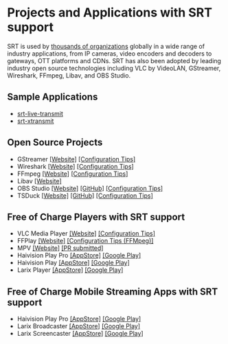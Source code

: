 # Projects and Applications with SRT support

SRT is used by [thousands of organizations](https://www.srtalliance.org/members/) globally in a wide range of industry applications, from IP cameras, video encoders and decoders to gateways, OTT platforms and CDNs. SRT has also been adopted by leading industry open source technologies including VLC by VideoLAN, GStreamer, Wireshark, FFmpeg, Libav, and OBS Studio.

## Sample Applications
* [srt-live-transmit](https://github.com/Haivision/srt/blob/master/docs/stransmit.md)
* [srt-xtransmit](https://github.com/maxsharabayko/srt-xtransmit)

## Open Source Projects
* GStreamer [[Website]](https://gstreamer.freedesktop.org/) [[Configuration Tips]](gstreamer-plugin.md)
* Wireshark [[Website]](https://www.wireshark.org/) [[Configuration Tips]](wireshark.md)
* FFmpeg [[Website]](https://www.ffmpeg.org/) [[Configuration Tips]](ffmpeg.md)
* Libav [[Website]](https://libav.org/)
* OBS Studio [[Website]](https://obsproject.com/) [[GitHub]](https://github.com/obsproject/obs-studio) [[Configuration Tips]](obs-studio.md)
* TSDuck [[Website]](https://tsduck.io/) [[GitHub]](https://github.com/tsduck/tsduck) [[Configuration Tips]](tsduck.md)

## Free of Charge Players with SRT support
* VLC Media Player [[Website]](https://www.videolan.org/vlc/index.html) [[Configuration Tips]](https://srtlab.github.io/srt-cookbook/apps/vlc-media-player/)
* FFPlay [[Website]](http://ffmpeg.org/ffplay.html) [[Configuration Tips (FFMpeg)]](https://srtlab.github.io/srt-cookbook/apps/ffmpeg/)
* MPV [[Website]](https://github.com/mpv-player/mpv) [[PR submitted]](https://github.com/mpv-player/mpv/pull/8139)
* Haivision Play Pro [[AppStore]](https://apps.apple.com/de/app/haivision-play-pro/id1482925169?l=en) [[Google Play]](https://play.google.com/store/apps/details?id=com.haivision.PlayPro)
* Haivision Play [[AppStore]](https://apps.apple.com/de/app/haivision-play/id1054025311?l=en) [[Google Play]](https://play.google.com/store/apps/details?id=com.haivision.play)
* Larix Player [[AppStore]](https://apps.apple.com/de/app/larix-player/id1238237026?l=en) [[Google Play]](https://play.google.com/store/apps/details?id=com.softvelum.sldp_player)

## Free of Charge Mobile Streaming Apps with SRT support
* Haivision Play Pro [[AppStore]](https://apps.apple.com/de/app/haivision-play-pro/id1482925169?l=en) [[Google Play]](https://play.google.com/store/apps/details?id=com.haivision.PlayPro)
* Larix Broadcaster [[AppStore]](https://apps.apple.com/us/app/larix-broadcaster/id1042474385) [[Google Play]](https://play.google.com/store/apps/details?id=com.wmspanel.larix_broadcaster)
* Larix Screencaster [[AppStore]](https://apps.apple.com/us/app/larix-screencaster/id1477313005) [[Google Play]](https://play.google.com/store/apps/details?id=com.wmspanel.larix_screencaster)
